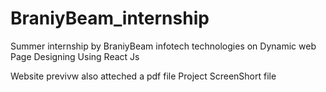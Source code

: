 # BraniyBeam_internship
Summer internship by BraniyBeam infotech technologies on Dynamic web Page Designing Using React Js  

Website previvw also atteched a pdf file Project ScreenShort file 
